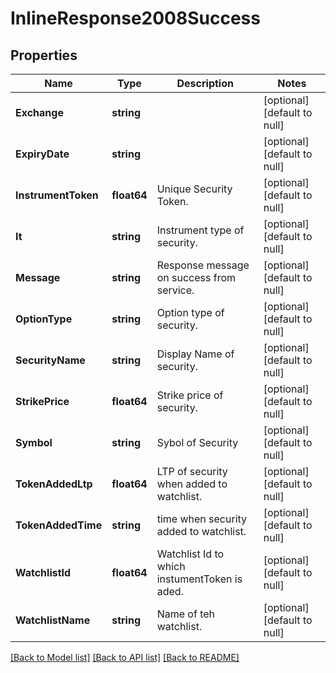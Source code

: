 # InlineResponse2008Success

## Properties
Name | Type | Description | Notes
------------ | ------------- | ------------- | -------------
**Exchange** | **string** |  | [optional] [default to null]
**ExpiryDate** | **string** |  | [optional] [default to null]
**InstrumentToken** | **float64** | Unique Security Token. | [optional] [default to null]
**It** | **string** | Instrument type of security. | [optional] [default to null]
**Message** | **string** | Response message on success from service. | [optional] [default to null]
**OptionType** | **string** | Option type of security. | [optional] [default to null]
**SecurityName** | **string** | Display Name of security. | [optional] [default to null]
**StrikePrice** | **float64** | Strike price of security. | [optional] [default to null]
**Symbol** | **string** | Sybol of Security | [optional] [default to null]
**TokenAddedLtp** | **float64** | LTP of security when added to watchlist. | [optional] [default to null]
**TokenAddedTime** | **string** | time when security added to watchlist. | [optional] [default to null]
**WatchlistId** | **float64** | Watchlist Id to which instumentToken is aded. | [optional] [default to null]
**WatchlistName** | **string** | Name of teh watchlist. | [optional] [default to null]

[[Back to Model list]](../README.md#documentation-for-models) [[Back to API list]](../README.md#documentation-for-api-endpoints) [[Back to README]](../README.md)

